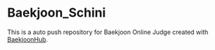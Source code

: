 # Baekjoon_Schini
This is a auto push repository for Baekjoon Online Judge created with [BaekjoonHub](https://github.com/BaekjoonHub/BaekjoonHub).
